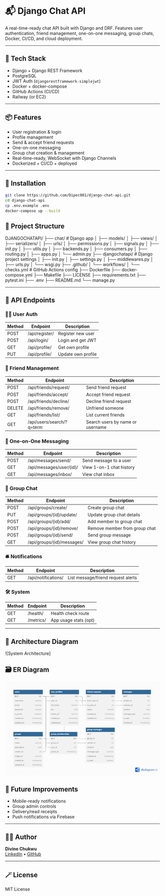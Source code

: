 # 📬 Django Chat API

A real-time-ready chat API built with Django and DRF. Features user authentication, friend management, one-on-one messaging, group chats, Docker, CI/CD, and cloud deployment.

---

## 🔧 Tech Stack
- Django + Django REST Framework
- PostgreSQL
- JWT Auth (`djangorestframework-simplejwt`)
- Docker + docker-compose
- GitHub Actions (CI/CD)
- Railway (or EC2)

---

## 📦 Features
- User registration & login
- Profile management
- Send & accept friend requests
- One-on-one messaging
- Group chat creation & management
- Real-time-ready, WebSocket with Django Channels  
- Dockerized + CI/CD + deployed

---

## 🧪 Installation

```bash
git clone https://github.com/Dipec001/django-chat-api.git
cd django-chat-api
cp .env.example .env
docker-compose up --build
```
## 🧱 Project Structure

DJANGOCHATAPI/
├── chat/ # Django app
│ ├── models/
│ ├── views/
│ ├── serializers/
│ ├── urls/
│ ├── permissions.py
│ ├── signals.py
│ ├── init.py
│ ├── utils.py
│ ├── backends.py
│ ├── consumers.py
│ ├── routing.py
│ ├── apps.py
│ └── admin.py
├── djangochatapi/ # Django project settings
│ ├── init.py
│ ├── settings.py
│ ├── middlewares.py
│ ├── urls.py
│ └── wsgi.py
├── .github/
│ └── workflows/
│ └── checks.yml # GitHub Actions config
├── Dockerfile
├── docker-compose.yml
├── Makefile
├── LICENSE
├── requirements.txt
├── pytest.ini
├── .env
├── README.md
└── manage.py


---

## 🔌 API Endpoints

### 🧍‍♂️ User Auth
| Method | Endpoint         | Description          |
|--------|------------------|----------------------|
| POST   | /api/register/   | Register new user    |
| POST   | /api/login/      | Login and get JWT    |
| GET    | /api/profile/    | Get own profile      |
| PUT    | /api/profile/    | Update own profile   |

### 👥 Friend Management
| Method | Endpoint                    | Description               |
|--------|-----------------------------|---------------------------|
| POST   | /api/friends/request/       | Send friend request       |
| POST   | /api/friends/accept/        | Accept friend request     |
| POST   | /api/friends/decline/       | Decline friend request    |
| DELETE | /api/friends/remove/        | Unfriend someone          |
| GET    | /api/friends/list/          | List current friends      |
| GET    | /api/users/search/?q=term   | Search users by name or username |

### 💬 One-on-One Messaging
| Method | Endpoint                      | Description                |
|--------|-------------------------------|----------------------------|
| POST   | /api/messages/send/           | Send message to a user     |
| GET    | /api/messages/user/{id}/      | View 1-on-1 chat history   |
| GET    | /api/messages/inbox/          | View chat inbox            |

### 👥 Group Chat
| Method | Endpoint                          | Description                        |
|--------|-----------------------------------|------------------------------------|
| POST   | /api/groups/create/               | Create group chat                  |
| PUT    | /api/groups/{id}/update/          | Update group chat details          |
| POST   | /api/groups/{id}/add/             | Add member to group chat           |
| POST   | /api/groups/{id}/remove/          | Remove member from group chat      |
| POST   | /api/groups/{id}/send/            | Send group message                 |
| GET    | /api/groups/{id}/messages/        | View group chat history            |

### 🛎️ Notifications
| Method | Endpoint            | Description                         |
|--------|---------------------|-------------------------------------|
| GET    | /api/notifications/ | List message/friend request alerts  |

### 🛠️ System
| Method | Endpoint     | Description          |
|--------|--------------|----------------------|
| GET    | /health/     | Health check route   |
| GET    | /metrics/    | App usage stats (opt)|

---

## 🧩 Architecture Diagram

![System Architecture]

## 🗃️ ER Diagram

![ER Diagram](docs/chat_api_models_diagram.png)

## 🧠 Future Improvements

- Mobile-ready notifications  
- Group admin controls  
- Delivery/read receipts  
- Push notifications via Firebase

---

## 👨‍💻 Author

**Divine Chukwu**  
[LinkedIn](https://www.linkedin.com/in/divine-chukwu-63bb04145/) • [GitHub](https://github.com/Dipec001)

---

## 🪄 License

MIT License

